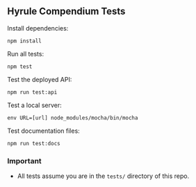 ## Hyrule Compendium Tests
Install dependencies:

    npm install

Run all tests:

    npm test

Test the deployed API:

    npm run test:api

Test a local server:
    
    env URL=[url] node_modules/mocha/bin/mocha

Test documentation files:

    npm run test:docs

### Important
* All tests assume you are in the `tests/` directory of this repo.